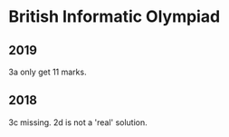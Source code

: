 # British Informatic Olympiad
## 2019
3a only get 11 marks. 
## 2018
3c missing. 2d is not a 'real' solution. 
